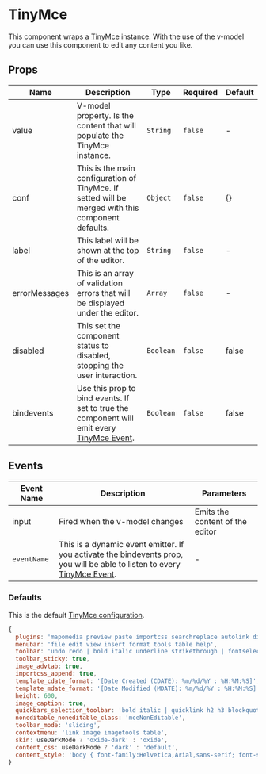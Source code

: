 # TinyMce

This component wraps a [TinyMce](https://www.tiny.cloud/) instance. With the use of the v-model you can use this component to edit any content you like.

## Props

<!-- @vuese:TinyMce:props:start -->

|Name|Description|Type|Required|Default|
|---|---|---|---|---|
|value|V-model property. Is the content that will populate the TinyMce instance.|`String`|`false`|-|
|conf|This is the main configuration of TinyMce. If setted will be merged with this component defaults.|`Object`|`false`|{}|
|label|This label will be shown at the top of the editor.|`String`|`false`|-|
|errorMessages|This is an array of validation errors that will be displayed under the editor.|`Array`|`false`|-|
|disabled|This set the component status to disabled, stopping the user interaction.|`Boolean`|`false`|false|
|bindevents|Use this prop to bind events. If set to true the component will emit every [TinyMce Event](https://www.tiny.cloud/docs/advanced/events/).|`Boolean`|`false`|false|

<!-- @vuese:TinyMce:props:end -->


## Events

<!-- @vuese:TinyMce:events:start -->

|Event Name|Description|Parameters|
|---|---|---|
|input|Fired when the v-model changes|Emits the content of the editor|
|`eventName`|This is a dynamic event emitter. If you activate the bindevents prop, you will be able to listen to every [TinyMce Event](https://www.tiny.cloud/docs/advanced/events/).|-|

<!-- @vuese:TinyMce:events:end -->




### Defaults

This is the default [TinyMce configuration](https://www.tiny.cloud/docs/configure/).

```js
{
  plugins: 'mapomedia preview paste importcss searchreplace autolink directionality code visualblocks visualchars fullscreen image link media template codesample table charmap hr pagebreak nonbreaking anchor toc insertdatetime advlist lists wordcount imagetools textpattern noneditable help charmap quickbars emoticons',
  menubar: 'file edit view insert format tools table help',
  toolbar: 'undo redo | bold italic underline strikethrough | fontselect fontsizeselect formatselect | alignleft aligncenter alignright alignjustify | outdent indent |  numlist bullist | forecolor backcolor removeformat | pagebreak | charmap emoticons | fullscreen  preview | insertfile image mapomedia media template link anchor codesample | ltr rtl',
  toolbar_sticky: true,
  image_advtab: true,
  importcss_append: true,
  template_cdate_format: '[Date Created (CDATE): %m/%d/%Y : %H:%M:%S]',
  template_mdate_format: '[Date Modified (MDATE): %m/%d/%Y : %H:%M:%S]',
  height: 600,
  image_caption: true,
  quickbars_selection_toolbar: 'bold italic | quicklink h2 h3 blockquote quickimage quicktable',
  noneditable_noneditable_class: 'mceNonEditable',
  toolbar_mode: 'sliding',
  contextmenu: 'link image imagetools table',
  skin: useDarkMode ? 'oxide-dark' : 'oxide',
  content_css: useDarkMode ? 'dark' : 'default',
  content_style: 'body { font-family:Helvetica,Arial,sans-serif; font-size:14px }'
}
```
